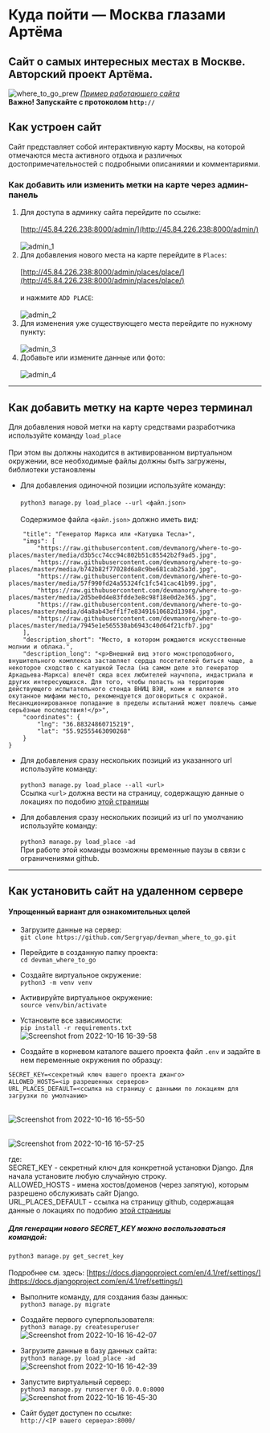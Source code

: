 # Куда пойти — Москва глазами Артёма
## Сайт о самых интересных местах в Москве. Авторский проект Артёма.
![where_to_go_prew](https://user-images.githubusercontent.com/99894266/194736763-58a2ed39-4340-4031-8c8e-a2b6d47667be.jpg)
*[Пример работающего сайта](http://45.84.226.238:8000/)*
<br>**Важно! Запускайте с протоколом `http://`**
## Как устроен сайт
Сайт представляет собой интерактивную карту Москвы, на которой отмечаются места активного отдыха и различных достопримечательностей с подробными описаниями и комментариями.
### Как добавить или изменить метки на карте через админ-панель
1. Для доступа в админку сайта перейдите по ссылке:
<br><br>[http://45.84.226.238:8000/admin/](http://45.84.226.238:8000/admin/)
<br><br>![admin_1](https://user-images.githubusercontent.com/99894266/194737078-280eb029-410c-4c0f-9890-8bbf5334f69f.jpg)
1. Для добавления нового места на карте перейдите в `Places`:
<br><br>[http://45.84.226.238:8000/admin/places/place/](http://45.84.226.238:8000/admin/places/place/)
<br><br> и нажмите `ADD PLACE`:
<br><br>![admin_2](https://user-images.githubusercontent.com/99894266/194737430-8d9fd208-b375-4352-b707-edc800a2317d.jpg)
1. Для изменения уже существующего места перейдите по нужному пункту:
<br><br>![admin_3](https://user-images.githubusercontent.com/99894266/194737488-4f3381a2-5d8d-4922-830a-803a5c1bb0cd.jpg)
1. Добавьте или измените данные или фото:
<br><br>![admin_4](https://user-images.githubusercontent.com/99894266/194737540-87e56f77-62e7-41eb-829f-d4d43e95bada.jpg)
***
## Как добавить метку на карте через терминал
Для добавления новой метки на карту средствами разработчика используйте команду `load_place`
<br><br>При этом вы должны находится в активированном виртуальном окружении, все необходимые файлы должны быть загружены, библиотеки установлены
* Для добавления одиночной позиции используйте команду:
<br><br>`python3 manage.py load_place --url <файл.json>`
<br><br>Содержимое файла `<файл.json>` должно иметь вид:
```{
    "title": "Генератор Маркса или «Катушка Тесла»",
    "imgs": [
        "https://raw.githubusercontent.com/devmanorg/where-to-go-places/master/media/d3b5cc74cc94c802b51c85542b2f9ad5.jpg",
        "https://raw.githubusercontent.com/devmanorg/where-to-go-places/master/media/b742b82f77028d6a8c9be681cab25a3d.jpg",
        "https://raw.githubusercontent.com/devmanorg/where-to-go-places/master/media/57f990fd24a55324fc1fc541cac41b99.jpg",
        "https://raw.githubusercontent.com/devmanorg/where-to-go-places/master/media/2d5be0d4e83fdde3e8c98f18e0d2e365.jpg",
        "https://raw.githubusercontent.com/devmanorg/where-to-go-places/master/media/d4a8ab43eff1f7e83491610682d13984.jpg",
        "https://raw.githubusercontent.com/devmanorg/where-to-go-places/master/media/7945e1e565530ab6943c40d64f21cfb7.jpg"
    ],
    "description_short": "Место, в котором рождаются искусственные молнии и облака.",
    "description_long": "<p>Внешний вид этого монстроподобного, внушительного комплекса заставляет сердца посетителей биться чаще, а некоторое сходство с катушкой Тесла (на самом деле это генератор Аркадьева-Маркса) влечёт сюда всех любителей научпопа, индастриала и других интересующихся. Для того, чтобы попасть на территорию действующего испытательного стенда ВНИЦ ВЭИ, коим и является это окутанное мифами место, рекомендуется договориться с охраной. Несанкционированное попадание в пределы испытаний может повлечь самые серьёзные последствия!</p>",
    "coordinates": {
        "lng": "36.88324860715219",
        "lat": "55.92555463090268"
    }
}
```
* Для добавления сразу нескольких позиций из указанного url используйте команду:
<br><br>`python3 manage.py load_place --all <url>`
<br>Ссылка `<url>` должна вести на страницу, содержащую данные о локациях по подобию [этой страницы](https://github.com/devmanorg/where-to-go-places/tree/master/places)

* Для добавления сразу нескольких позиций из url по умолчанию используйте команду:
<br><br>`python3 manage.py load_place -ad`
<br> При работе этой команды возможны временные паузы в связи с ограничениями github.
***
## Как установить сайт на удаленном сервере
#### Упрощенный вариант для ознакомительных целей
* Загрузите данные на сервер:
<br>`git clone https://github.com/Sergryap/devman_where_to_go.git`
* Перейдите в созданную папку проекта:
<br>`cd devman_where_to_go`
* Создайте виртуальное окружение:
<br>`python3 -m venv venv`
* Активируйте виртуальное окружение:
<br>`source venv/bin/activate`
* Установите все зависимости:
<br>`pip install -r requirements.txt`
<br>![Screenshot from 2022-10-16 16-39-58](https://user-images.githubusercontent.com/99894266/196033665-ab90bff3-530b-4334-94b7-2cb0c3b38f6f.png)

* Создайте в корневом каталоге вашего проекта файл `.env` и задайте в нем переменные окружения по образцу:
```
SECRET_KEY=<секретный ключ вашего проекта джанго>
ALLOWED_HOSTS=<ip разрешенных серверов>
URL_PLACES_DEFAULT=<ссылка на страницу с данными по локациям для загрузки по умолчанию>
```
<br>![Screenshot from 2022-10-16 16-55-50](https://user-images.githubusercontent.com/99894266/196034180-82f58e4e-be68-450b-a2c4-2f8241eba949.png)

<br>![Screenshot from 2022-10-16 16-57-25](https://user-images.githubusercontent.com/99894266/196034160-2f7abe4a-a828-4d11-86d6-53eda914985d.png)

где:
<br>SECRET_KEY - секретный ключ для конкретной установки Django. Для начала установите любую случайную строку.
<br>ALLOWED_HOSTS - имена хостов/доменов (через запятую), которым разрешено обслуживать сайт Django.
<br>URL_PLACES_DEFAULT - ссылка на страницу github, содержащая данные о локациях по подобию [этой страницы](https://github.com/devmanorg/where-to-go-places/tree/master/places)
##### Для генерации нового SECRET_KEY можно воспользоваться командой:
`python3 manage.py get_secret_key`
<br><br>Подробнее см. здесь:
[https://docs.djangoproject.com/en/4.1/ref/settings/](https://docs.djangoproject.com/en/4.1/ref/settings/)
* Выполните команду, для создания базы данных:
<br>`python3 manage.py migrate`
* Создайте первого суперпользователя:
<br>`python3 manage.py createsuperuser`
<br>![Screenshot from 2022-10-16 16-42-07](https://user-images.githubusercontent.com/99894266/196033937-8b0a0f8c-b85a-4342-b722-d1e8b4c1f7c5.png)
* Загрузите данные в базу данных сайта:
<br>`python3 manage.py load_place -ad`
<br>![Screenshot from 2022-10-16 16-42-39](https://user-images.githubusercontent.com/99894266/196033759-85f5bbab-1e86-4552-997b-6636c293575c.png)

* Запустите виртуальный сервер:
<br>`python3 manage.py runserver 0.0.0.0:8000`
<br>![Screenshot from 2022-10-16 16-45-30](https://user-images.githubusercontent.com/99894266/196033858-6440bbfe-4e11-4087-a5b4-cc71bc037fb1.png)

* Сайт будет доступен по ссылке:
<br>`http://<IP вашего сервера>:8000/`

